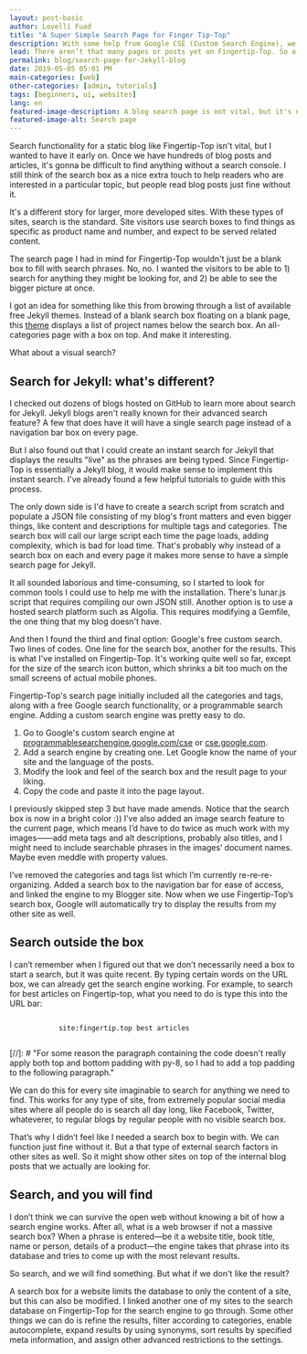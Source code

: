```yaml
---
layout: post-basic
author: Lovelli Fuad
title: "A Super Simple Search Page for Finger Tip-Top"
description: With some help from Google CSE (Custom Search Engine), we now have a manual search page. You can get one too. 
lead: There aren’t that many pages or posts yet on Fingertip-Top. So a manual search should be enough to find what you’re looking for.
permalink: blog/search-page-for-Jekyll-blog
date: 2019-05-05 05:01 PM
main-categories: [web]
other-categories: [admin, tutorials]
tags: [beginners, ui, websites]
lang: en
featured-image-description: A blog search page is not vital, but it's nice to have.
featured-image-alt: Search page 
---
```

<section class="col-lg-10 col-xl-8 col-xxl-7">
    <p class="pb-8 text-dark-1 fs-2" data-aos="fade-down" data-aos-delay="50">
        Search functionality for a static blog like Fingertip-Top isn't vital, but I wanted to have it early on.
        Once we have hundreds of blog posts and articles, it's gonna be difficult to find anything without a search console. 
        I still think of the search box as a nice extra touch to help readers who are interested in a particular topic, but people read blog posts just fine without it.
    </p>
    <p class="pb-8 text-dark-1 fs-2" data-aos="fade-down" data-aos-delay="50">
        It's a different story for larger, more developed sites. 
        With these types of sites, search is the standard. Site visitors use search boxes to find things as specific as product name and number, and expect to be served related content. 
    </p>
    <p class="pb-8 text-dark-1 fs-2" data-aos="fade-down" data-aos-delay="50">
        The search page I had in mind for Fingertip-Top wouldn't just be a blank box to fill with search phrases. 
        No, no. 
        I wanted the visitors to be able to 1) search for anything they might be looking for, and 2) be able to see the bigger picture at once. 
    </p>
    <p class="pb-8 text-dark-1 fs-2" data-aos="fade-down" data-aos-delay="50">
        I got an idea for something like this from browing through a list of available free Jekyll themes. 
        Instead of a blank search box floating on a blank page, this <a href="https://projectpages.github.io/" class="text-action-4" rel="nofollow">theme</a> displays a list of project names below the search box. 
        An all-categories page with a box on top. And make it interesting.
    </p>
</section>
<section class="container-fluid pb-8">
    <div class="row text-center text-lg-left">
    <div class="col-lg-3 col-md-4 col-6">
      <a href="#" class="d-block mb-4 h-100">
            <img class="img-fluid img-thumbnail" src="https://p1.pxfuel.com/preview/772/125/208/volkswagen-yellow-car-vehicle-retro-vintage.jpg" alt="">
          </a>
    </div>
    <div class="col-lg-3 col-md-4 col-6">
      <a href="#" class="d-block mb-4 h-100">
            <img class="img-fluid img-thumbnail" src="https://upload.wikimedia.org/wikipedia/commons/thumb/5/5a/Piper_PA18-95_Cub_G-AMEN_%286722495171%29.jpg/800px-Piper_PA18-95_Cub_G-AMEN_%286722495171%29.jpg" alt="">
          </a>
    </div>
    <div class="col-lg-3 col-md-4 col-6">
      <a href="#" class="d-block mb-4 h-100">
            <img class="img-fluid img-thumbnail" src="https://c.pxhere.com/photos/36/2e/fashion_woman_female_girl_yellow_skirt_white_blouse-885771.jpg!d" alt="">
          </a>
    </div>
    <div class="col-lg-3 col-md-4 col-6">
      <a href="#" class="d-block mb-4 h-100">
            <img class="img-fluid img-thumbnail" src="https://p1.pxfuel.com/preview/30/895/646/yellow-flowercenter-pompom-flower.jpg" alt="">
          </a>
    </div>
    <div class="col-lg-3 col-md-4 col-6">
      <a href="#" class="d-block mb-4 h-100">
            <img class="img-fluid img-thumbnail" src="https://source.unsplash.com/sesveuG_rNo/400x300" alt="">
          </a>
    </div>
    <div class="col-lg-3 col-md-4 col-6">
      <a href="#" class="d-block mb-4 h-100">
            <img class="img-fluid img-thumbnail" src="https://c1.wallpaperflare.com/preview/242/611/811/bike-cycle-bicycle-sport.jpg" alt="">
          </a>
    </div>
    <div class="col-lg-3 col-md-4 col-6">
      <a href="#" class="d-block mb-4 h-100">
            <img alt="" src="https://p1.pxfuel.com/preview/373/290/425/architecture-building-infrastructure-design-yellow-condominium.jpg" class="img-fluid img-thumbnail">
          </a>
    </div>
    <div class="col-lg-3 col-md-4 col-6">
      <a href="#" class="d-block mb-4 h-100">
            <img class="img-fluid img-thumbnail" src="https://media.defense.gov/2016/Jul/27/2001585024/1280/1280/0/160714-D-DB155-007.JPG" alt="">
          </a>
    </div>
    <div class="col-lg-3 col-md-4 col-6">
      <a href="#" class="d-block mb-4 h-100">
            <img alt="" src="https://p1.pxfuel.com/preview/919/551/748/garage-batman-door-unique.jpg" class="img-fluid img-thumbnail">
          </a>
    </div>
    <div class="col-lg-3 col-md-4 col-6">
      <a href="#" class="d-block mb-4 h-100">
            <img alt="" src="https://c1.wallpaperflare.com/preview/860/98/476/interior-minimal-minimalism-white.jpg" class="img-fluid img-thumbnail">
          </a>
    </div>
    <div class="col-lg-3 col-md-4 col-6">
      <a href="#" class="d-block mb-4 h-100">
            <img alt="" src="https://live.staticflickr.com/3798/14105339228_e6df180fd2_c.jpg" class="img-fluid img-thumbnail">
          </a>
    </div>
    <div class="col-lg-3 col-md-4 col-6">
      <a href="#" class="d-block mb-4 h-100">
            <img class="img-fluid img-thumbnail" src="https://i2.pickpik.com/photos/456/773/111/cake-cheese-cheesecake-yellow-preview.jpg" alt="">
          </a>
    </div>
    </div>
    <figure-caption>What about a visual search?</figure-caption>
</section>
<section class="col-lg-10 col-xl-8 col-xxl-7">
    <h2 class="mb-4 mb-md-8" data-aos="fade-down" data-aos-delay="0">
        Search for Jekyll: what's different?
	</h2>
    <p class="pb-8 text-dark-1 fs-2" data-aos="fade-down" data-aos-delay="250">
        I checked out dozens of blogs hosted on GitHub to learn more about search for Jekyll.
        Jekyll blogs aren't really known for their advanced search feature?
        A few that does have it will have a single search page instead of a navigation bar box on every page.
    </p>
    <p class="pb-8 text-dark-1 fs-2" data-aos="fade-down" data-aos-delay="250">
        But I also found out that I could create an instant search for Jekyll that displays the results "live" as the phrases are being typed. 
        Since Fingertip-Top is essentially a Jekyll blog, it would make sense to implement this instant search.
        I've already found a few helpful tutorials to guide with this process.
    </p>
    <p class="pb-8 text-dark-1 fs-2" data-aos="fade-down" data-aos-delay="250">
        The only down side is I'd have to create a search script from scratch and populate a JSON file consisting of my blog's front matters and even bigger things, like content and descriptions for multiple tags and categories. 
        The search box will call our large script each time the page loads, adding complexity, which is bad for load time. 
        That's probably why instead of a search box on each and every page it makes more sense to have a simple search page for Jekyll. 
    </p>
    <p class="pb-8 text-dark-1 fs-2" data-aos="fade-down" data-aos-delay="250">
        It all sounded laborious and time-consuming, so I started to look for common tools I could use to help me with the installation. 
        There's lunar.js script that requires compiling our own JSON still. 
        Another option is to use a hosted search platform such as Algolia. 
        This requires modifying a Gemfile, the one thing that my blog doesn't have.
    </p>
    <p class="pb-8 text-dark-1 fs-2" data-aos="fade-down" data-aos-delay="250">
        And then I found the third and final option: Google's free custom search. 
        Two lines of codes. 
        One line for the search box, another for the results. 
        This is what I've installed on Fingertip-Top. It's working quite well so far, except for the size of the search icon button, which shrinks a bit too much on the small screens of actual mobile phones. 
    </p>
    <p class="pb-8 text-dark-1 fs-2" data-aos="fade-down" data-aos-delay="250">
        Fingertip-Top's search page initially included all the categories and tags, along with a free Google search functionality, or a programmable search engine. Adding a custom search engine was pretty easy to do. 
        <ol class="pb-8 text-dark-1 fs-2" data-aos="fade-down" data-aos-delay="250">
            <li>
                Go to Google's custom search engine at <a href="programmablesearchengine.google.com/cse/" class="text-action-4" rel="nofollow">programmablesearchengine.google.com/cse</a> or <a href="https://cse.google.com/" class="text-action-4" rel="nofollow">cse.google.com</a>.
            </li>
            <li>
                Add a search engine by creating one. Let Google know the name of your site and the language of the posts. 
            </li>
	    <li>
                Modify the look and feel of the search box and the result page to your liking.
            </li>
            <li>
                Copy the code and paste it into the page layout. 
            </li>
        </ol>
    </p>
    <p class="pb-8 text-dark-1 fs-2" data-aos="fade-down" data-aos-delay="250">
        I previously skipped step 3 but have made amends. Notice that the search box is now in a bright color :)) 
        I’ve also added an image search feature to the current page, which means I’d have to do twice as much work with my images——add meta tags and alt descriptions, probably also titles, and I might need to include searchable phrases in the images’ document names.
        Maybe even meddle with property values.
    </p>
    <p class="pb-8 text-dark-1 fs-2" data-aos="fade-down" data-aos-delay="250">
        I’ve removed the categories and tags list which I’m currently re-re-re-organizing. 
        Added a search box to the navigation bar for ease of access, and linked the engine to my Blogger site. 
        Now when we use Fingertip-Top’s search box, Google will automatically try to display the results from my other site as well. 
    </p>
    <h2 class="mb-4 mb-md-8" data-aos="fade-down" data-aos-delay="0">
        Search outside the box
	</h2>
    <p class="pb-8 text-dark-1 fs-2" data-aos="fade-down" data-aos-delay="250">
        I can’t remember when I figured out that we don’t necessarily need a box to start a search, but it was quite recent. 
        By typing certain words on the URL box, we can already get the search engine working. 
        For example, to search for best articles on Fingertip-top, what you need to do is type this into the URL bar:
    </p>
    <p class="py-8 bg-bg-1 text-center opacity-80 fs-4" data-aos="fade-down" data-aos-delay="250">
        <code class="text-light-1">
            site:fingertip.top best articles
        </code>
    </p>
[//]: # "For some reason the paragraph containing the code doesn't really apply both top and bottom padding with py-8, so I had to add a top padding to the following paragraph."
    <p class="py-8 text-dark-1 fs-2" data-aos="fade-down" data-aos-delay="250">
        We can do this for every site imaginable to search for anything we need to find. 
        This works for any type of site, from extremely popular social media sites where all people do is search all day long, like Facebook, Twitter, whateverer, to regular blogs by regular people with no visible search box. 
    </p>
    <p class="pb-8 text-dark-1 fs-2" data-aos="fade-down" data-aos-delay="250">
        That’s why I didn’t feel like I needed a search box to begin with. 
        We can function just fine without it. 
        But a that type of external search factors in other sites as well. 
        So it might show other sites on top of the internal blog posts that we actually are looking for. 
    </p>
    <h2 class="mb-4 mb-md-8" data-aos="fade-down" data-aos-delay="0">
        Search, and you will find
	</h2>
    <p class="pb-8 text-dark-1 fs-2" data-aos="fade-down" data-aos-delay="250">
        I don’t think we can survive the open web without knowing a bit of how a search engine works. 
        After all, what is a web browser if not a massive search box? 
        When a phrase is entered—be it a website title, book title, name or person, details of a product—the engine takes that phrase into its database and tries to come up with the most relevant results. 
    </p>
    <p class="pb-8 text-dark-1 fs-2" data-aos="fade-down" data-aos-delay="250">
        So search, and we will find something. 
        But what if we don't like the result?
    </p>
    <p class="pb-8 text-dark-1 fs-2" data-aos="fade-down" data-aos-delay="250">
        A search box for a website limits the database to only the content of a site, but this can also be modified. 
        I linked another one of my sites to the search database on Fingertip-Top for the search engine to go through. 
        Some other things we can do is refine the results, filter according to categories, enable autocomplete, expand results by using synonyms, sort results by specified meta information, and assign other advanced restrictions to the settings.
    </p>
</section>
